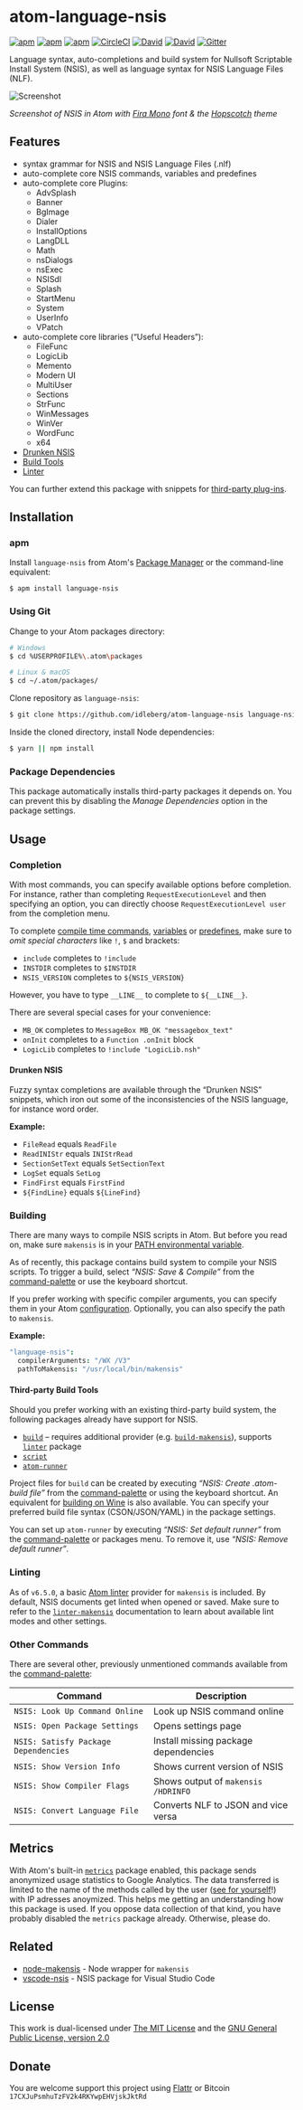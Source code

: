 # atom-language-nsis

[![apm](https://flat.badgen.net/apm/license/language-nsis)](https://atom.io/packages/language-nsis)
[![apm](https://flat.badgen.net/apm/v/language-nsis)](https://atom.io/packages/language-nsis)
[![apm](https://flat.badgen.net/apm/dl/language-nsis)](https://atom.io/packages/language-nsis)
[![CircleCI](https://flat.badgen.net/circleci/github/idleberg/atom-language-nsis)](https://circleci.com/gh/idleberg/atom-language-nsis)
[![David](https://flat.badgen.net/david/dep/idleberg/atom-language-nsis)](https://david-dm.org/idleberg/atom-language-nsis)
[![David](https://flat.badgen.net/david/dev/idleberg/atom-language-nsis)](https://david-dm.org/idleberg/atom-language-nsis?type=dev)
[![Gitter](https://flat.badgen.net/badge/chat/on%20gitter/ff69b4)](https://gitter.im/NSIS-Dev/Atom)

Language syntax, auto-completions and build system for Nullsoft Scriptable Install System (NSIS), as well as language syntax for NSIS Language Files (NLF).

![Screenshot](https://raw.github.com/idleberg/atom-language-nsis/master/screenshot.gif)

*Screenshot of NSIS in Atom with [Fira Mono](http://mozilla.github.io/Fira/) font & the [Hopscotch](https://atom.io/themes/hopscotch) theme*

## Features

* syntax grammar for NSIS and NSIS Language Files (.nlf)
* auto-complete core NSIS commands, variables and predefines
* auto-complete core Plugins:
    * AdvSplash
    * Banner
    * BgImage
    * Dialer
    * InstallOptions
    * LangDLL
    * Math
    * nsDialogs
    * nsExec
    * NSISdl
    * Splash
    * StartMenu
    * System
    * UserInfo
    * VPatch
* auto-complete core libraries (“Useful Headers”):
    * FileFunc
    * LogicLib
    * Memento
    * Modern UI
    * MultiUser
    * Sections
    * StrFunc
    * WinMessages
    * WinVer
    * WordFunc
    * x64
* [Drunken NSIS](https://github.com/idleberg/atom-language-nsis#drunken-nsis)
* [Build Tools](https://github.com/idleberg/atom-language-nsis#building)
* [Linter](https://github.com/idleberg/atom-language-nsis#linting)

You can further extend this package with snippets for [third-party plug-ins](https://atom.io/packages/nsis-plugins).

## Installation

### apm

Install `language-nsis` from Atom's [Package Manager](http://flight-manual.atom.io/using-atom/sections/atom-packages/) or the command-line equivalent:

`$ apm install language-nsis`

### Using Git

Change to your Atom packages directory:

```bash
# Windows
$ cd %USERPROFILE%\.atom\packages

# Linux & macOS
$ cd ~/.atom/packages/
```

Clone repository as `language-nsis`:

```bash
$ git clone https://github.com/idleberg/atom-language-nsis language-nsis
```

Inside the cloned directory, install Node dependencies:

```bash
$ yarn || npm install
```

### Package Dependencies

This package automatically installs third-party packages it depends on. You can prevent this by disabling the *Manage Dependencies* option in the package settings.

## Usage

### Completion

With most commands, you can specify available options before completion. For instance, rather than completing `RequestExecutionLevel` and then specifying an option, you can directly choose `RequestExecutionLevel user` from the completion menu.

To complete [compile time commands](http://nsis.sourceforge.net/Docs/Chapter5.html#), [variables](http://nsis.sourceforge.net/Docs/Chapter4.html#varother) or [predefines](http://nsis.sourceforge.net/Docs/Chapter5.html#comppredefines), make sure to *omit special characters* like `!`, `$` and brackets:

* `include` completes to `!include`
* `INSTDIR` completes to `$INSTDIR`
* `NSIS_VERSION` completes to `${NSIS_VERSION}`

However, you have to type `__LINE__` to complete to `${__LINE__}`.

There are several special cases for your convenience:

* `MB_OK` completes to `MessageBox MB_OK "messagebox_text"`
* `onInit` completes to a `Function .onInit` block
* `LogicLib` completes to `!include "LogicLib.nsh"`

#### Drunken NSIS

Fuzzy syntax completions are available through the “Drunken NSIS” snippets, which iron out some of the inconsistencies of the NSIS language, for instance word order.

**Example:**

* `FileRead` equals `ReadFile`
* `ReadINIStr` equals `INIStrRead`
* `SectionSetText` equals `SetSectionText`
* `LogSet` equals `SetLog`
* `FindFirst` equals `FirstFind`
* `${FindLine}` equals `${LineFind}`

### Building

There are many ways to compile NSIS scripts in Atom. But before you read on, make sure `makensis` is in your [PATH environmental variable](http://superuser.com/a/284351/195953).

As of recently, this package contains build system to compile your NSIS scripts. To trigger a build, select *“NSIS: Save & Compile”* from the [command-palette](https://atom.io/docs/latest/getting-started-atom-basics#command-palette) or use the keyboard shortcut.

If you prefer working with specific compiler arguments, you can specify them in your Atom [configuration](http://flight-manual.atom.io/using-atom/sections/basic-customization/#_global_configuration_settings). Optionally, you can also specify the path to `makensis`.

**Example:**

```cson
"language-nsis":
  compilerArguments: "/WX /V3"
  pathToMakensis: "/usr/local/bin/makensis"
```

#### Third-party Build Tools

Should you prefer working with an existing third-party build system, the following packages already have support for NSIS.

* [`build`](https://atom.io/packages/build) – requires additional provider (e.g. [`build-makensis`](https://atom.io/packages/build-makensis)), supports [`linter`](https://atom.io/packages/linter) package
* [`script`](https://atom.io/packages/script)
* [`atom-runner`](https://atom.io/packages/atom-runner)

Project files for `build` can be created by executing *“NSIS: Create .atom-build file”* from the [command-palette](https://atom.io/docs/latest/getting-started-atom-basics#command-palette) or using the keyboard shortcut. An equivalent for [building on Wine](https://atom.io/packages/build-makensis-wine) is also available. You can specify your preferred build file syntax (CSON/JSON/YAML) in the package settings.

You can set up `atom-runner` by executing *“NSIS: Set default runner”* from the [command-palette](https://atom.io/docs/latest/getting-started-atom-basics#command-palette) or packages menu. To remove it, use *“NSIS: Remove default runner”*.

### Linting

As of `v6.5.0`, a basic [Atom linter](https://github.com/idleberg/atom-linter-makensis/) provider for `makensis` is included. By default, NSIS documents get linted when opened or saved. Make sure to refer to the [`linter-makensis`](https://github.com/idleberg/atom-linter-makensis#settings) documentation to learn about available lint modes and other settings.

### Other Commands

There are several other, previously unmentioned commands available from the [command-palette](https://atom.io/docs/latest/getting-started-atom-basics#command-palette):

Command                              | Description
-------------------------------------|-------------------------------------
`NSIS: Look Up Command Online`       | Look up NSIS command online
`NSIS: Open Package Settings`        | Opens settings page
`NSIS: Satisfy Package Dependencies` | Install missing package dependencies
`NSIS: Show Version Info`            | Shows current version of NSIS
`NSIS: Show Compiler Flags`          | Shows output of `makensis /HDRINFO`
`NSIS: Convert Language File`        | Converts NLF to JSON and vice versa

## Metrics

With Atom's built-in [`metrics`](https://atom.io/packages/metrics) package enabled, this package sends anonymized usage statistics to Google Analytics. The data transferred is limited to the name of the methods called by the user ([see for yourself](https://github.com/idleberg/atom-language-nsis/search?q=ga+sendEvent&l=CoffeeScript)!) with IP adresses anoymized. This helps me getting an understanding how this package is used. If you oppose data collection of that kind, you have probably disabled the `metrics` package already. Otherwise, please do.

## Related

- [node-makensis](https://www.npmjs.com/package/makensis) - Node wrapper for `makensis`
- [vscode-nsis](https://marketplace.visualstudio.com/items?itemName=idleberg.nsis) - NSIS package for Visual Studio Code

## License

This work is dual-licensed under [The MIT License](https://opensource.org/licenses/MIT) and the [GNU General Public License, version 2.0](https://opensource.org/licenses/GPL-2.0)

## Donate

You are welcome support this project using [Flattr](https://flattr.com/submit/auto?user_id=idleberg&url=https://github.com/idleberg/atom-language-nsis) or Bitcoin `17CXJuPsmhuTzFV2k4RKYwpEHVjskJktRd`

